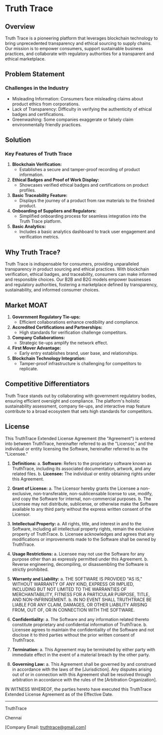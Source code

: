 # Truth Trace

## Overview

Truth Trace is a pioneering platform that leverages blockchain technology to bring unprecedented transparency and ethical sourcing to supply chains. Our mission is to empower consumers, support sustainable business practices, and collaborate with regulatory authorities for a transparent and ethical marketplace.

## Problem Statement

### Challenges in the Industry
- Misleading Information: Consumers face misleading claims about product ethics from corporations.
- Lack of Transparency: Difficulty in verifying the authenticity of ethical badges and certifications.
- Greenwashing: Some companies exaggerate or falsely claim environmentally friendly practices.

## Solution

### Key Features of Truth Trace
1. **Blockchain Verification:**
   - Establishes a secure and tamper-proof recording of product information.
2. **Ethical Badges and Proof of Work Display:**
   - Showcases verified ethical badges and certifications on product profiles.
3. **Basic Traceability Feature:**
   - Displays the journey of a product from raw materials to the finished product.
4. **Onboarding of Suppliers and Regulators:**
   - Simplified onboarding process for seamless integration into the Truth Trace platform.
5. **Basic Analytics:**
   - Includes a basic analytics dashboard to track user engagement and verification metrics.

## Why Truth Trace?

Truth Trace is indispensable for consumers, providing unparalleled transparency in product sourcing and ethical practices. With blockchain verification, ethical badges, and traceability, consumers can make informed and responsible choices. Our B2B and B2G models empower businesses and regulatory authorities, fostering a marketplace defined by transparency, sustainability, and informed consumer choices.

## Market MOAT

1. **Government Regulatory Tie-ups:**
   - Efficient collaborations enhance credibility and compliance.
2. **Accredited Certifications and Partnerships:**
   - High standards for verification challenge competitors.
3. **Company Collaborations:**
   - Strategic tie-ups amplify the network effect.
4. **First Mover Advantage:**
   - Early entry establishes brand, user base, and relationships.
5. **Blockchain Technology Integration:**
   - Tamper-proof infrastructure is challenging for competitors to replicate.

## Competitive Differentiators

Truth Trace stands out by collaborating with government regulatory bodies, ensuring efficient oversight and compliance. The platform's holistic sustainability assessment, company tie-ups, and interactive map feature contribute to a broad ecosystem that sets high standards for competitors.


## License


This TruthTrace Extended License Agreement (the "Agreement") is entered into between TruthTrace, hereinafter referred to as the "Licensor," and the individual or entity licensing the Software, hereinafter referred to as the "Licensee."

1. **Definitions:**
   a. **Software:** Refers to the proprietary software known as TruthTrace, including its associated documentation, artwork, and any related files.
   b. **Licensee:** The individual or entity obtaining rights under this Agreement.

2. **Grant of License:**
   a. The Licensor hereby grants the Licensee a non-exclusive, non-transferable, non-sublicensable license to use, modify, and copy the Software for internal, non-commercial purposes.
   b. The Licensee may not distribute, sublicense, or otherwise make the Software available to any third party without the express written consent of the Licensor.

3. **Intellectual Property:**
   a. All rights, title, and interest in and to the Software, including all intellectual property rights, remain the exclusive property of TruthTrace.
   b. Licensee acknowledges and agrees that any modifications or improvements made to the Software shall be owned by TruthTrace.

4. **Usage Restrictions:**
   a. Licensee may not use the Software for any purpose other than as expressly permitted under this Agreement.
   b. Reverse engineering, decompiling, or disassembling the Software is strictly prohibited.

5. **Warranty and Liability:**
   a. THE SOFTWARE IS PROVIDED "AS IS," WITHOUT WARRANTY OF ANY KIND, EXPRESS OR IMPLIED, INCLUDING BUT NOT LIMITED TO THE WARRANTIES OF MERCHANTABILITY, FITNESS FOR A PARTICULAR PURPOSE, TITLE, AND NON-INFRINGEMENT.
   b. IN NO EVENT SHALL TRUTHTRACE BE LIABLE FOR ANY CLAIM, DAMAGES, OR OTHER LIABILITY ARISING FROM, OUT OF, OR IN CONNECTION WITH THE SOFTWARE.

6. **Confidentiality:**
   a. The Software and any information related thereto constitute proprietary and confidential information of TruthTrace.
   b. Licensee agrees to maintain the confidentiality of the Software and not disclose it to third parties without the prior written consent of TruthTrace.

7. **Termination:**
   a. This Agreement may be terminated by either party with immediate effect in the event of a material breach by the other party.

8. **Governing Law:**
   a. This Agreement shall be governed by and construed in accordance with the laws of the [Jurisdiction]. Any disputes arising out of or in connection with this Agreement shall be resolved through arbitration in accordance with the rules of the [Arbitration Organization].

IN WITNESS WHEREOF, the parties hereto have executed this TruthTrace Extended License Agreement as of the Effective Date.

__________________________

TruthTrace

Chennai

[Company Email: truthtrace@gmail.com]


